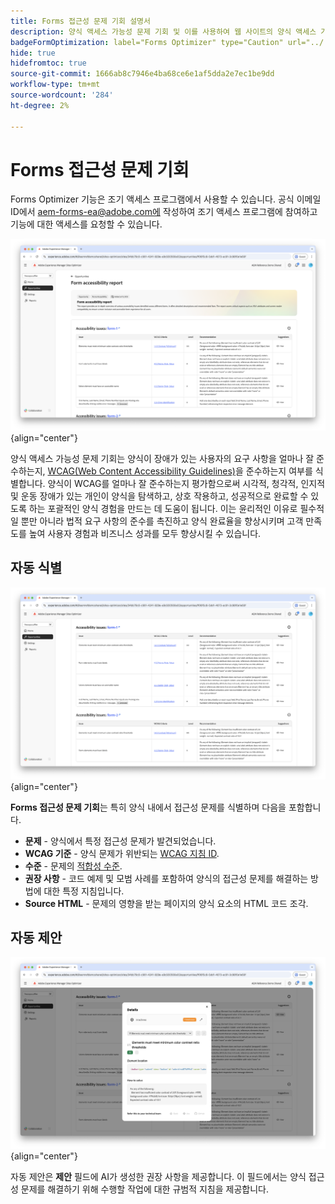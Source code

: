 ```yaml
---
title: Forms 접근성 문제 기회 설명서
description: 양식 액세스 가능성 문제 기회 및 이를 사용하여 웹 사이트의 양식 액세스 가능성 및 사용자 경험을 개선하는 방법에 대해 알아봅니다.
badgeFormOptimization: label="Forms Optimizer" type="Caution" url="../../opportunity-types/form-optimization.md" tooltip="Forms Optimizer"
hide: true
hidefromtoc: true
source-git-commit: 1666ab8c7946e4ba68ce6e1af5dda2e7ec1be9dd
workflow-type: tm+mt
source-wordcount: '284'
ht-degree: 2%

---
```



# Forms 접근성 문제 기회

<span class="preview"> Forms Optimizer 기능은 조기 액세스 프로그램에서 사용할 수 있습니다. 공식 이메일 ID에서 aem-forms-ea@adobe.com에 작성하여 조기 액세스 프로그램에 참여하고 기능에 대한 액세스를 요청할 수 있습니다. </span>

![Forms 액세스 가능성 문제](./assets/forms-accessibility-issues/hero.png){align="center"}

양식 액세스 가능성 문제 기회는 양식이 장애가 있는 사용자의 요구 사항을 얼마나 잘 준수하는지, [WCAG(Web Content Accessibility Guidelines)](https://www.w3.org/TR/WCAG21/)을 준수하는지 여부를 식별합니다. 양식이 WCAG를 얼마나 잘 준수하는지 평가함으로써 시각적, 청각적, 인지적 및 운동 장애가 있는 개인이 양식을 탐색하고, 상호 작용하고, 성공적으로 완료할 수 있도록 하는 포괄적인 양식 경험을 만드는 데 도움이 됩니다. 이는 윤리적인 이유로 필수적일 뿐만 아니라 법적 요구 사항의 준수를 촉진하고 양식 완료율을 향상시키며 고객 만족도를 높여 사용자 경험과 비즈니스 성과를 모두 향상시킬 수 있습니다.

## 자동 식별

![양식 액세스 가능성 문제 자동 식별](./assets/forms-accessibility-issues/auto-identify.png){align="center"}

**Forms 접근성 문제 기회**&#x200B;는 특히 양식 내에서 접근성 문제를 식별하며 다음을 포함합니다.

* **문제** - 양식에서 특정 접근성 문제가 발견되었습니다.
* **WCAG 기준** - 양식 문제가 위반되는 [WCAG 지침 ID](https://www.w3.org/TR/WCAG21/).
* **수준** - 문제의 [적합성 수준](https://www.w3.org/WAI/WCAG21/Understanding/conformance#levels).
* **권장 사항** - 코드 예제 및 모범 사례를 포함하여 양식의 접근성 문제를 해결하는 방법에 대한 특정 지침입니다.
* **Source HTML** - 문제의 영향을 받는 페이지의 양식 요소의 HTML 코드 조각.

## 자동 제안

![자동 제안 양식 접근성 문제](./assets/forms-accessibility-issues/auto-suggest.png){align="center"}

자동 제안은 **제안** 필드에 AI가 생성한 권장 사항을 제공합니다. 이 필드에서는 양식 접근성 문제를 해결하기 위해 수행할 작업에 대한 규범적 지침을 제공합니다.

<!-- 

## Auto-optimize

[!BADGE Ultimate]{type=Positive tooltip="Ultimate"}

![Auto-optimize forms accessibility issues](./assets/accessibility-issues/auto-optimize.png){align="center"}

Sites Optimizer Ultimate adds the ability to deploy auto-optimization for the form accessibility issues found.

>[!BEGINTABS]

>[!TAB Deploy optimization]

{{auto-optimize-deploy-optimization-slack}}

>[!TAB Request approval]

{{auto-optimize-request-approval}}

>[!ENDTABS]
-->

